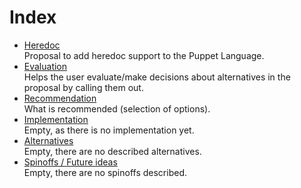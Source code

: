 Index
=====
* [Heredoc](heredoc.md)  
  Proposal to add heredoc support to the Puppet Language.
* [Evaluation](evaluation.md)  
  Helps the user evaluate/make decisions about alternatives in the proposal by calling them out.
* [Recommendation](recommendation.md)  
  What is recommended (selection of options).
* [Implementation](implementation.md)  
  Empty, as there is no implementation yet.
* [Alternatives](alternatives.md)  
  Empty, there are no described alternatives.
* [Spinoffs / Future ideas](spinoff.md)  
  Empty, there are no spinoffs described.
 
